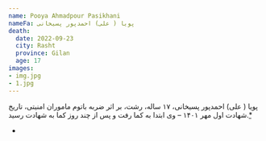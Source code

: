 ```yaml
---
name: Pooya Ahmadpour Pasikhani
nameFa: پویا ( علی) احمدپور پسیخانی
death:
  date: 2022-09-23
  city: Rasht
  province: Gilan
  age: 17
images:
- img.jpg
- 1.jpg
---
```



پویا ( علی) احمدپور پسیخانی، ۱۷ ساله، رشت، بر اثر ضربه باتوم ماموران امنیتی، تاریخ شهادت اول مهر ۱۴۰۱ – وی ابتدا به کما رفت و پس از چند روز کما به شهادت رسید.[*][1]




- [1]: https://www.tribunezamaneh.com/archives/324583